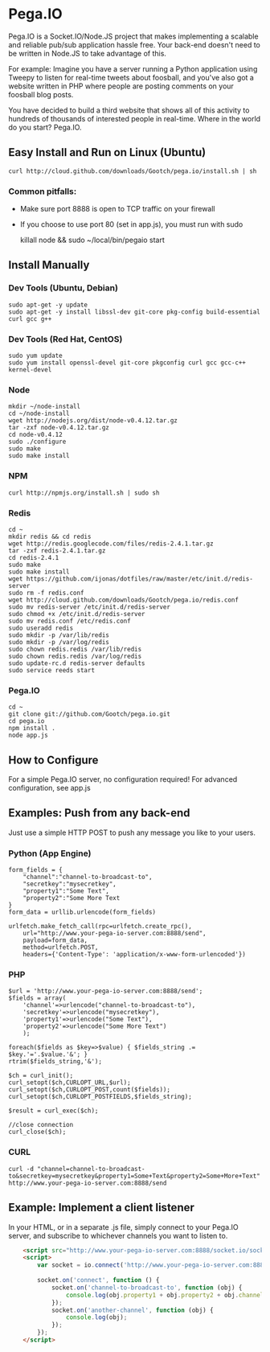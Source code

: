 # Pega.IO

Pega.IO is a Socket.IO/Node.JS project that makes implementing a scalable and reliable pub/sub application hassle free.  Your back-end doesn't need to be written in Node.JS to take advantage of this.

For example:  Imagine you have a server running a Python application using Tweepy to listen for real-time tweets about foosball, and you've also got a website written in PHP where people are posting comments on your foosball blog posts.

You have decided to build a third website that shows all of this activity to hundreds of thousands of interested people in real-time.  Where in the world do you start?  Pega.IO.

## Easy Install and Run on Linux (Ubuntu)
	curl http://cloud.github.com/downloads/Gootch/pega.io/install.sh | sh

### Common pitfalls:
- Make sure port 8888 is open to TCP traffic on your firewall
- If you choose to use port 80 (set in app.js), you must run with sudo

	killall node && sudo ~/local/bin/pegaio start

## Install Manually
### Dev Tools (Ubuntu, Debian)
	sudo apt-get -y update
	sudo apt-get -y install libssl-dev git-core pkg-config build-essential curl gcc g++

### Dev Tools (Red Hat, CentOS)
	sudo yum update
	sudo yum install openssl-devel git-core pkgconfig curl gcc gcc-c++ kernel-devel
	
### Node
	mkdir ~/node-install
	cd ~/node-install
	wget http://nodejs.org/dist/node-v0.4.12.tar.gz
	tar -zxf node-v0.4.12.tar.gz
	cd node-v0.4.12
	sudo ./configure 
	sudo make
	sudo make install
	
### NPM
	curl http://npmjs.org/install.sh | sudo sh

### Redis
	cd ~
	mkdir redis && cd redis
	wget http://redis.googlecode.com/files/redis-2.4.1.tar.gz
	tar -zxf redis-2.4.1.tar.gz
	cd redis-2.4.1
	sudo make
	sudo make install
	wget https://github.com/ijonas/dotfiles/raw/master/etc/init.d/redis-server
	sudo rm -f redis.conf
	wget http://cloud.github.com/downloads/Gootch/pega.io/redis.conf
	sudo mv redis-server /etc/init.d/redis-server
	sudo chmod +x /etc/init.d/redis-server
	sudo mv redis.conf /etc/redis.conf
	sudo useradd redis
	sudo mkdir -p /var/lib/redis
	sudo mkdir -p /var/log/redis
	sudo chown redis.redis /var/lib/redis
	sudo chown redis.redis /var/log/redis
	sudo update-rc.d redis-server defaults
	sudo service reeds start

### Pega.IO
	cd ~
	git clone git://github.com/Gootch/pega.io.git
	cd pega.io
	npm install .
	node app.js

## How to Configure

For a simple Pega.IO server, no configuration required!  For advanced configuration, see app.js

## Examples: Push from any back-end

Just use a simple HTTP POST to push any message you like to your users.

### Python (App Engine)
	form_fields = {
		"channel":"channel-to-broadcast-to",
		"secretkey":"mysecretkey",
		"property1":"Some Text",
		"property2":"Some More Text
	}
	form_data = urllib.urlencode(form_fields)

	urlfetch.make_fetch_call(rpc=urlfetch.create_rpc(), 
		url="http://www.your-pega-io-server.com:8888/send", 
		payload=form_data, 
		method=urlfetch.POST, 
		headers={'Content-Type': 'application/x-www-form-urlencoded'})

### PHP
	$url = 'http://www.your-pega-io-server.com:8888/send';
	$fields = array(
		'channel'=>urlencode("channel-to-broadcast-to"),
		'secretkey'=>urlencode("mysecretkey"),
		'property1'=>urlencode("Some Text"),
		'property2'=>urlencode("Some More Text")
		);

	foreach($fields as $key=>$value) { $fields_string .= $key.'='.$value.'&'; }
	rtrim($fields_string,'&');

	$ch = curl_init();
	curl_setopt($ch,CURLOPT_URL,$url);
	curl_setopt($ch,CURLOPT_POST,count($fields));
	curl_setopt($ch,CURLOPT_POSTFIELDS,$fields_string);

	$result = curl_exec($ch);

	//close connection
	curl_close($ch);

### CURL
	curl -d "channel=channel-to-broadcast-to&secretkey=mysecretkey&property1=Some+Text&property2=Some+More+Text" http://www.your-pega-io-server.com:8888/send

## Example: Implement a client  listener

In your HTML, or in a separate .js file, simply connect to your Pega.IO server, and subscribe to whichever channels you want to listen to.

```html
	<script src="http://www.your-pega-io-server.com:8888/socket.io/socket.io.js"></script>
	<script>
		var socket = io.connect('http://www.your-pega-io-server.com:8888/');
  	
		socket.on('connect', function () {
			socket.on('channel-to-broadcast-to', function (obj) {
				console.log(obj.property1 + obj.property2 + obj.channel);
			});
			socket.on('another-channel', function (obj) {
				console.log(obj);
			});
		});
	</script>